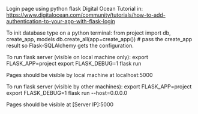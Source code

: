 Login page using python flask
Digital Ocean Tutorial in:
https://www.digitalocean.com/community/tutorials/how-to-add-authentication-to-your-app-with-flask-login

To init database type on a python terminal:
 from project import db, create_app, models
 db.create_all(app=create_app()) # pass the create_app result so Flask-SQLAlchemy gets the configuration.

To run flask server (visible on local machine only):
 export FLASK_APP=project
 export FLASK_DEBUG=1
 flask run

Pages should be visible by local machine at localhost:5000

To run flask server (visible by other machines):
 export FLASK_APP=project
 export FLASK_DEBUG=1
 flask run --host=0.0.0.0

Pages should be visible at [Server IP]:5000

